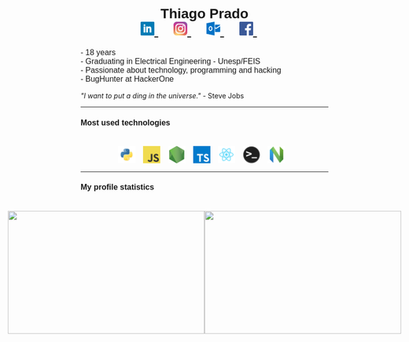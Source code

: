 <link href="https://fonts.googleapis.com/css2?family=Alata&display=swap" rel="stylesheet">

<div align="center" style="font-family:Alata, sans-serif;">
 <h1 style="font-family:Alata, sans-serif;">
   Thiago Prado
  <br />
  <a  target="_blank" href="https://www.linkedin.com/in/prado-thiago/">
    <img alt="Linkedin" width="28px" src="https://raw.githubusercontent.com/T635/T635/d3dca6d85d34695e20cc1de7efd431bad247c3ad/linkedin.svg" />
  </a>&nbsp;&nbsp;&nbsp;
  <a target="_blank" href="https://www.instagram.com/prado.thiago/">
    <img alt="Instagram" width="28px" src="https://raw.githubusercontent.com/T635/T635/d3dca6d85d34695e20cc1de7efd431bad247c3ad/instagram.svg" />
  </a>&nbsp;&nbsp;&nbsp;
  <a target="_blank" href="mailto:prado_thiago17@hotmail.com">
    <img alt="Email" width="28px" src="https://raw.githubusercontent.com/T635/T635/f46fee11d2ea7b8c57f8b3c5892d098b110152b2/outlook.svg" />
  </a>&nbsp;&nbsp;&nbsp;
  <a target="_blank" href="https://fb.com/Thiago.1709/">
    <img alt="Facebook" width="28px" src="https://raw.githubusercontent.com/T635/T635/f46fee11d2ea7b8c57f8b3c5892d098b110152b2/facebook.svg" />
  </a>&nbsp;&nbsp;&nbsp;
 </h1>
</div>

<p style="font-family:Alata, sans-serif; font-size:16px;">
- 18 years<br>
- Graduating in Electrical Engineering - Unesp/FEIS<br>
- Passionate about technology, programming and hacking<br>
- BugHunter at HackerOne
</p>
<p><i>"I want to put a ding in the universe." </i> - Steve Jobs</p>

---

<h4 style="font-family:Alata, sans-serif; font-size:16px;">Most used technologies</h5>

<br />
<div align="center">
  <img height="35" src="https://raw.githubusercontent.com/github/explore/80688e429a7d4ef2fca1e82350fe8e3517d3494d/topics/python/python.png">&nbsp;&nbsp;&nbsp;
  <img height="35" src="https://raw.githubusercontent.com/github/explore/80688e429a7d4ef2fca1e82350fe8e3517d3494d/topics/javascript/javascript.png">&nbsp;&nbsp;&nbsp;
  <img height="35" src="https://raw.githubusercontent.com/github/explore/80688e429a7d4ef2fca1e82350fe8e3517d3494d/topics/nodejs/nodejs.png">&nbsp;&nbsp;&nbsp;
  <img height="35" src="https://raw.githubusercontent.com/github/explore/80688e429a7d4ef2fca1e82350fe8e3517d3494d/topics/typescript/typescript.png">&nbsp;&nbsp;&nbsp;
  <img height="35" src="https://raw.githubusercontent.com/github/explore/80688e429a7d4ef2fca1e82350fe8e3517d3494d/topics/react/react.png">&nbsp;&nbsp;&nbsp;
  <img height="35" src="https://raw.githubusercontent.com/github/explore/d92924b1d925bb134e308bd29c9de6c302ed3beb/topics/terminal/terminal.png">&nbsp;&nbsp;&nbsp;
  <img height="35" src="https://raw.githubusercontent.com/github/explore/26674e638508ac4a4e113ee32d6755ebfa000569/topics/neovim/neovim.png">&nbsp;&nbsp;&nbsp;

</div>

---

<h4 style="font-family:Alata, sans-serif; font-size:16px;">My profile statistics</h5>
<br />
<div style="display:flex; width:100%; justify-content:center;">
  <img src="https://github-readme-stats.vercel.app/api?username=T635&show_icons=true&theme=radical" width="400px" height="250px" />
  <img src="https://github-readme-stats.vercel.app/api/top-langs/?username=T635&hide=css&theme=radical" width="400px" height="250px" />
</div>
